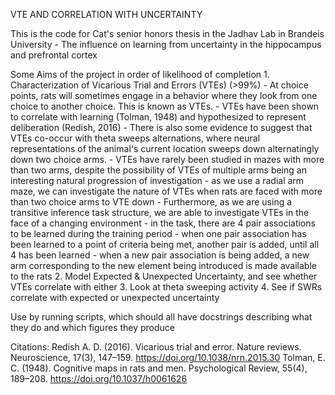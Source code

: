 VTE AND CORRELATION WITH UNCERTAINTY

This is the code for Cat's senior honors thesis in the Jadhav Lab in Brandeis University - The influence on learning from uncertainty in the hippocampus and prefrontal cortex

Some Aims of the project in order of likelihood of completion
    1. Characterization of Vicarious Trial and Errors (VTEs) (>99%)
        - At choice points, rats will sometimes engage in a behavior where they look from one choice to another choice. This is known as VTEs.
            - VTEs have been shown to correlate with learning (Tolman, 1948) and hypothesized to represent deliberation (Redish, 2016)
            - There is also some evidence to suggest that VTEs co-occur with theta sweeps alternations, where neural representations of the animal's current location sweeps down alternatingly down two choice arms.
        - VTEs have rarely been studied in mazes with more than two arms, despite the possibility of VTEs of multiple arms being an interesting natural progression of investigation
            - as we use a radial arm maze, we can investigate the nature of VTEs when rats are faced with more than two choice arms to VTE down
        - Furthermore, as we are using a transitive inference task structure, we are able to investigate VTEs in the face of a changing environment
            - in the task, there are 4 pair associations to be learned during the training period
            - when one pair association has been learned to a point of criteria being met, another pair is added, until all 4 has been learned
            - when a new pair association is being added, a new arm corresponding to the new element being introduced is made available to the rats
    2. Model Expected & Unexpected Uncertainty, and see whether VTEs correlate with either
    3. Look at theta sweeping activity 
    4. See if SWRs correlate with expected or unexpected uncertainty

Use by running scripts, which should all have docstrings describing what they do and which figures they produce
        



Citations:
Redish A. D. (2016). Vicarious trial and error. Nature reviews. Neuroscience, 17(3), 147–159. https://doi.org/10.1038/nrn.2015.30 
Tolman, E. C. (1948). Cognitive maps in rats and men. Psychological Review, 55(4), 189–208. https://doi.org/10.1037/h0061626